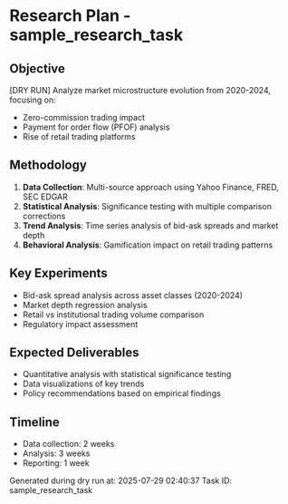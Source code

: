 # Research Plan - sample_research_task

## Objective
[DRY RUN] Analyze market microstructure evolution from 2020-2024, focusing on:
- Zero-commission trading impact
- Payment for order flow (PFOF) analysis  
- Rise of retail trading platforms

## Methodology
1. **Data Collection**: Multi-source approach using Yahoo Finance, FRED, SEC EDGAR
2. **Statistical Analysis**: Significance testing with multiple comparison corrections
3. **Trend Analysis**: Time series analysis of bid-ask spreads and market depth
4. **Behavioral Analysis**: Gamification impact on retail trading patterns

## Key Experiments
- Bid-ask spread analysis across asset classes (2020-2024)
- Market depth regression analysis
- Retail vs institutional trading volume comparison
- Regulatory impact assessment

## Expected Deliverables
- Quantitative analysis with statistical significance testing
- Data visualizations of key trends
- Policy recommendations based on empirical findings

## Timeline
- Data collection: 2 weeks
- Analysis: 3 weeks  
- Reporting: 1 week

Generated during dry run at: 2025-07-29 02:40:37
Task ID: sample_research_task
